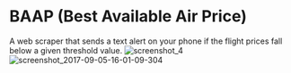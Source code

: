 # BAAP (Best Available Air Price)
A web scraper that sends a text alert on your phone if the flight prices fall below a given threshold value.
![screenshot_4](https://user-images.githubusercontent.com/29803330/30057587-e46674f2-9254-11e7-88a1-281c46a5d9fd.jpg)
![screenshot_2017-09-05-16-01-09-304](https://user-images.githubusercontent.com/29803330/30057654-26e1bac6-9255-11e7-8cea-808fb4adc964.jpeg)
